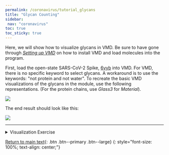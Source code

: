 ```yaml
---
permalink: /coronavirus/tutorial_glycans
title: "Glycan Counting"
sidebar: 
 nav: "coronavirus"
toc: true
toc_sticky: true
---
```


Here, we will show how to visualize glycans in VMD. Be sure to have gone through *<a href="VMDTutorial" target="_blank">Setting up VMD</a>* on how to install VMD and load molecules into the program. 

First, load the open-state SARS-CoV-2 Spike, <a href="https://www.rcsb.org/structure/6VYB" target="_blank">6vyb</a> into VMD. For VMD, there is no specific keyword to select glycans. A workaround is to use the keywords: "not protein and not water". To recreate the basic VMD visualizations of the glycans in the module, use the following representations. (For the protein chains, use *Glass3* for *Material*).

<img src="../_pages/coronavirus/files/GlycanImage1.png">

The end result should look like this:

<img src="../_pages/coronavirus/files/GlycanImage2.png">

<hr>

<details>
 <summary>Visualization Exercise</summary>
 Try to recreate the visualization of Hotspot31 for SARS-CoV-2 (same molecule as the tutorial). The important residues and their corresponding colors are listed on the left.

 <img src="../_pages/coronavirus/files/Hotspot31.png">
</details>

[Return to main text](glycans){: .btn .btn--primary .btn--large}
{: style="font-size: 100%; text-align: center;"}
